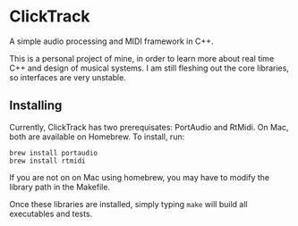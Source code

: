 ClickTrack
==========

A simple audio processing and MIDI framework in C++.

This is a personal project of mine, in order to learn more about real time C++
and design of musical systems.  I am still fleshing out the core libraries, so
interfaces are very unstable.

Installing
----------

Currently, ClickTrack has two prerequisates: PortAudio and RtMidi. On Mac, both
are available on Homebrew. To install, run:

    brew install portaudio
    brew install rtmidi

If you are not on on Mac using homebrew, you may have to modify the library path
in the Makefile.

Once these libraries are installed, simply typing `make` will build all
executables and tests.
